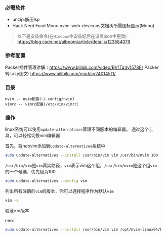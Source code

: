 ### 必需软件

- unzip:解压lsp
- Hack Nerd Fond Mono:nvim-web-devicons文档树所需图标显示(Mono) 

> 以下是安装命令(在`Windows`中安装好后在设置json中更改)
> https://blog.csdn.net/aiboom/article/details/123584079

### 参考配置

Packer插件管理讲解：https://www.bilibili.com/video/BV1Td4y1578E/
Packer转Lazy图文:   https://www.bilibili.com/read/cv24014511/
### 目录
```
nvim -- nvim配置(~/.config/nvim)
vimrc -- vimrc配置(/etc/vim/vimrc)
```

### 操作
linux系统可以使用`update-alternatives`管理不同版本的编辑器。
通过这个工具，可以轻松切换vim编辑器

首先，将neovim添加到`update-alternatives`系统中
```bash
sudo update-alternatives --install /usr/bin/vim vim /usr/bin/nvim 100
```

`/usr/bin/vim`是`vim`真实路径，`vim`表示vim这个组，`/usr/bin/nvim`是这个组`vim`的一个候选，优先级为100


```bash
sudo update-alternatives --config vim
```

列出所有注册的`vim`的版本，你可以选择程序作为默认`vim`

```bash
vim -v
```

验证`vim`版本

neo:

```bash
sudo update-alternatives --install /usr/bin/vim vim /opt/nvim-linux64/bin/nvim 120
```
